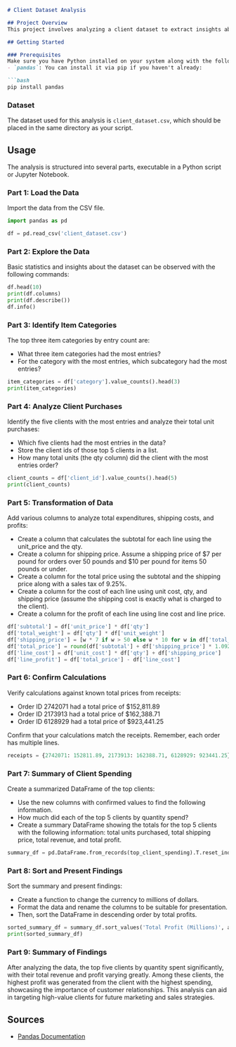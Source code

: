 ```markdown
# Client Dataset Analysis

## Project Overview
This project involves analyzing a client dataset to extract insights about customer purchases, item categories, shipping costs, and profits. The analysis uses the Pandas library in Python to manipulate and summarize the data effectively.

## Getting Started

### Prerequisites
Make sure you have Python installed on your system along with the following library:
- `pandas`: You can install it via pip if you haven't already:

```bash
pip install pandas
```

### Dataset
The dataset used for this analysis is `client_dataset.csv`, which should be placed in the same directory as your script.

## Usage
The analysis is structured into several parts, executable in a Python script or Jupyter Notebook.

### Part 1: Load the Data
Import the data from the CSV file.

```python
import pandas as pd

df = pd.read_csv('client_dataset.csv')
```

### Part 2: Explore the Data
Basic statistics and insights about the dataset can be observed with the following commands:

```python
df.head(10)
print(df.columns)
print(df.describe())
df.info()
```

### Part 3: Identify Item Categories
The top three item categories by entry count are:
- What three item categories had the most entries?
- For the category with the most entries, which subcategory had the most entries?

```python
item_categories = df['category'].value_counts().head(3)
print(item_categories)
```

### Part 4: Analyze Client Purchases
Identify the five clients with the most entries and analyze their total unit purchases:
- Which five clients had the most entries in the data?
- Store the client ids of those top 5 clients in a list.
- How many total units (the qty column) did the client with the most entries order?

```python
client_counts = df['client_id'].value_counts().head(5)
print(client_counts)
```

### Part 5: Transformation of Data
Add various columns to analyze total expenditures, shipping costs, and profits:
- Create a column that calculates the subtotal for each line using the unit_price and the qty.
- Create a column for shipping price. Assume a shipping price of $7 per pound for orders over 50 pounds and $10 per pound for items 50 pounds or under.
- Create a column for the total price using the subtotal and the shipping price along with a sales tax of 9.25%.
- Create a column for the cost of each line using unit cost, qty, and shipping price (assume the shipping cost is exactly what is charged to the client).
- Create a column for the profit of each line using line cost and line price.

```python
df['subtotal'] = df['unit_price'] * df['qty']
df['total_weight'] = df['qty'] * df['unit_weight']
df['shipping_price'] = [w * 7 if w > 50 else w * 10 for w in df['total_weight']]
df['total_price'] = round(df['subtotal'] + df['shipping_price'] * 1.0925, 2)
df['line_cost'] = df['unit_cost'] * df['qty'] + df['shipping_price']
df['line_profit'] = df['total_price'] - df['line_cost']
```

### Part 6: Confirm Calculations
Verify calculations against known total prices from receipts:
- Order ID 2742071 had a total price of $152,811.89
- Order ID 2173913 had a total price of $162,388.71
- Order ID 6128929 had a total price of $923,441.25

Confirm that your calculations match the receipts. Remember, each order has multiple lines.

```python
receipts = {2742071: 152811.89, 2173913: 162388.71, 6128929: 923441.25}
```

### Part 7: Summary of Client Spending
Create a summarized DataFrame of the top clients:
- Use the new columns with confirmed values to find the following information.
- How much did each of the top 5 clients by quantity spend?
- Create a summary DataFrame showing the totals for the top 5 clients with the following information: total units purchased, total shipping price, total revenue, and total profit.

```python
summary_df = pd.DataFrame.from_records(top_client_spending).T.reset_index()
```

### Part 8: Sort and Present Findings
Sort the summary and present findings:
- Create a function to change the currency to millions of dollars. 
- Format the data and rename the columns to be suitable for presentation. 
- Then, sort the DataFrame in descending order by total profits.

```python
sorted_summary_df = summary_df.sort_values('Total Profit (Millions)', ascending=False)
print(sorted_summary_df)
```

### Part 9: Summary of Findings
After analyzing the data, the top five clients by quantity spent significantly, with their total revenue and profit varying greatly. Among these clients, the highest profit was generated from the client with the highest spending, showcasing the importance of customer relationships. This analysis can aid in targeting high-value clients for future marketing and sales strategies.

## Sources
- [Pandas Documentation](https://pandas.pydata.org/docs/)
```
